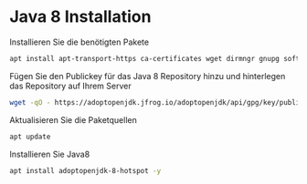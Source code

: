 # Java 8 Installation


Installieren Sie die benötigten Pakete
``` bash
apt install apt-transport-https ca-certificates wget dirmngr gnupg software-properties-common -y
```

Fügen Sie den Publickey für das Java 8 Repository hinzu und hinterlegen das Repository auf Ihrem Server

``` bash
wget -qO - https://adoptopenjdk.jfrog.io/adoptopenjdk/api/gpg/key/public | apt-key add - && add-apt-repository --yes https://adoptopenjdk.jfrog.io/adoptopenjdk/deb/
```

Aktualisieren Sie die Paketquellen

``` bash
apt update
```

Installieren Sie Java8

``` bash
apt install adoptopenjdk-8-hotspot -y
```
